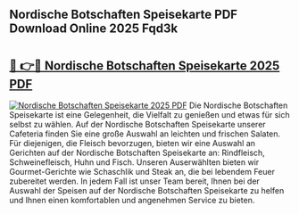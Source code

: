## Nordische Botschaften Speisekarte PDF Download Online 2025 Fqd3k

# <h2><a href="http://gc8u5uu.nevu.top/?p=Nordische+Botschaften+Speisekarte">🔗 👉🔴 Nordische Botschaften Speisekarte 2025 PDF</a></h2>

[![Nordische Botschaften Speisekarte 2025 PDF](https://i.imgur.com/dBaPXMq.png)](http://gc8u5uu.nevu.top/?p=Nordische+Botschaften+Speisekarte)
Die Nordische Botschaften Speisekarte ist eine Gelegenheit, die Vielfalt zu genießen und etwas für sich selbst zu wählen. Auf der Nordische Botschaften Speisekarte unserer Cafeteria finden Sie eine große Auswahl an leichten und frischen Salaten. Für diejenigen, die Fleisch bevorzugen, bieten wir eine Auswahl an Gerichten auf der Nordische Botschaften Speisekarte an: Rindfleisch, Schweinefleisch, Huhn und Fisch. Unseren Auserwählten bieten wir Gourmet-Gerichte wie Schaschlik und Steak an, die bei lebendem Feuer zubereitet werden. In jedem Fall ist unser Team bereit, Ihnen bei der Auswahl der Speisen auf der Nordische Botschaften Speisekarte zu helfen und Ihnen einen komfortablen und angenehmen Service zu bieten.
